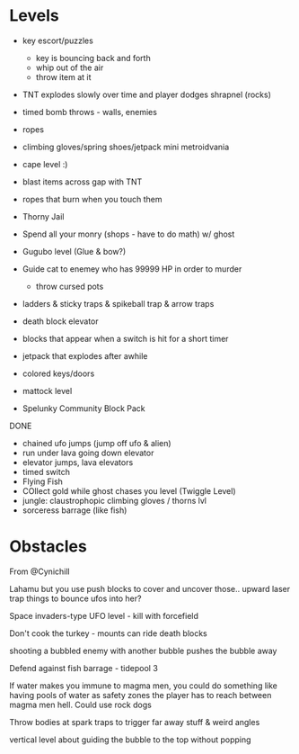 # Levels

- key escort/puzzles
    - key is bouncing back and forth
    - whip out of the air
    - throw item at it
- TNT explodes slowly over time and player dodges shrapnel (rocks)
- timed bomb throws - walls, enemies
- ropes
- climbing gloves/spring shoes/jetpack mini metroidvania
- cape level :)
- blast items across gap with TNT
- ropes that burn when you touch them
- Thorny Jail
- Spend all your monry (shops - have to do math) w/ ghost
- Gugubo level (Glue & bow?)
- Guide cat to enemey who has 99999 HP in order to murder
    - throw cursed pots
- ladders & sticky traps & spikeball trap & arrow traps
- death block elevator
- blocks that appear when a switch is hit for a short timer
- jetpack that explodes after awhile
- colored keys/doors

- mattock level

- Spelunky Community Block Pack


DONE

- chained ufo jumps (jump off ufo & alien)
- run under lava going down elevator
- elevator jumps, lava elevators
- timed switch
- Flying Fish
- COllect gold while ghost chases you level (Twiggle Level)
- jungle: claustrophopic climbing gloves / thorns lvl
- sorceress barrage (like fish)


# Obstacles

From @Cynichill

Lahamu but you use push blocks to cover and uncover those.. upward laser trap things to bounce ufos into her?

Space invaders-type UFO level - kill with forcefield

Don't cook the turkey - mounts can ride death blocks

shooting a bubbled enemy with another bubble pushes the bubble away

Defend against fish barrage - tidepool 3

If water makes you immune to magma men, you could do something like having pools of water as safety zones the player has to reach between magma men hell. Could use rock dogs

Throw bodies at spark traps to trigger far away stuff & weird angles

vertical level about guiding the bubble to the top without popping